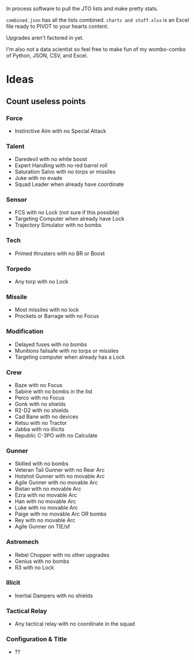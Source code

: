 In process software to pull the JTO lists and make pretty stats.

`combined.json` has all the lists combined.
`charts and stuff.xlsx` is an Excel file ready to PIVOT to your hearts content.

Upgrades aren't factored in yet.

I'm also not a data scientist so feel free to make fun of my wombo-combo of Python, JSON, CSV, and Excel.

# Ideas
## Count useless points
### Force
* Instinctive Aim with no Special Attack

### Talent
* Daredevil with no white boost
* Expert Handling with no red barrel roll
* Saturation Salvo with no torps or missiles
* Juke with no evade
* Squad Leader when already have coordinate

### Sensor
* FCS with no Lock (not sure if this possible)
* Targeting Computer when already have Lock
* Trajectory Simulator with no bombs

### Tech
* Primed thrusters with no BR or Boost

### Torpedo
* Any torp with no Lock

### Missile
* Most missiles with no lock
* Prockets or Barrage with no Focus

### Modification
* Delayed fuses with no bombs
* Munitions failsafe with no torps or missiles
* Targeting computer when already has a Lock

### Crew
* Baze with no Focus
* Sabine with no bombs in the list
* Perco with no Focus
* Gonk with no shields
* R2-D2 with no shields
* Cad Bane with no devices
* Ketsu with no Tractor
* Jabba with no illicits
* Republic C-3PO with no Calculate

### Gunner
* Skilled with no bombs
* Veteran Tail Gunner with no Rear Arc
* Hotshot Gunner with no movable Arc
* Agile Gunner with no movable Arc
* Bistan with no movable Arc
* Ezra with no movable Arc
* Han with no movable Arc
* Luke with no movable Arc
* Paige with no movable Arc OR bombs
* Rey with no movable Arc
* Agile Gunner on TIE/sf

### Astromech
* Rebel Chopper with no other upgrades
* Genius with no bombs
* R3 with no Lock

### Illicit
* Inertial Dampers with no shields

### Tactical Relay
* Any tactical relay with no coordinate in the squad

### Configuration & Title
* ??
